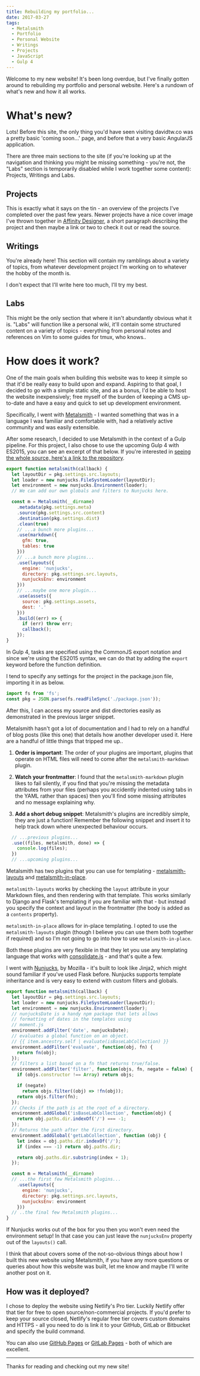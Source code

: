 ```yaml
---
title: Rebuilding my portfolio...
date: 2017-03-27
tags:
  - Metalsmith
  - Portfolio
  - Personal Website
  - Writings
  - Projects
  - JavaScript
  - Gulp 4
---
```

Welcome to my new website! It's been long overdue, but I've finally gotten around to rebuilding my portfolio and personal website. Here's a rundown of what's new and how it all works.

# What's new?
Lots! Before this site, the only thing you'd have seen visiting davidtw.co was a pretty basic 'coming soon...' page, and before that a very basic AngularJS application.

There are three main sections to the site (if you're looking up at the navigation and thinking you might be missing something - you're not, the "Labs" section is temporarily disabled while I work together some content): Projects, Writings and Labs.

## Projects
This is exactly what it says on the tin - an overview of the projects I've completed over the past few years. Newer projects have a nice cover image I've thrown together in [Affinity Designer](https://affinity.serif.com/en-gb/designer/), a short paragraph describing the project and then maybe a link or two to check it out or read the source.


## Writings
You're already here! This section will contain my ramblings about a variety of topics, from whatever development project I'm working on to whatever the hobby of the month is.

I don't expect that I'll write here too much, I'll try my best.

## Labs
This might be the only section that where it isn't abundantly obvious what it is. "Labs" will function like a personal wiki, it'll contain some structured content on a variety of topics - everything from personal notes and references on Vim to some guides for tmux, who knows..

# How does it work?
One of the main goals when building this website was to keep it simple so that it'd be really easy to build upon and expand. Aspiring to that goal, I decided to go with a simple static site, and as a bonus, I'd be able to host the website inexpensively; free myself of the burden of keeping a CMS up-to-date and have a easy and quick to set up development environment.

Specifically, I went with [Metalsmith](http://www.metalsmith.io) - I wanted something that was in a language I was familiar and comfortable with, had a relatively active community and was easily extensible.

After some research, I decided to use Metalsmith in the context of a Gulp pipeline. For this project, I also chose to use the upcoming Gulp 4 with ES2015, you can see an excerpt of that below. If you're interested in [seeing the whole source, here's a link to the repository](https://gitlab.com/davidtwco/personal-website/blob/master/gulpfile.babel.js#L66).

```javascript
export function metalsmith(callback) {
  let layoutDir = pkg.settings.src.layouts;
  let loader = new nunjucks.FileSystemLoader(layoutDir);
  let environment = new nunjucks.Environment(loader);
  // We can add our own globals and filters to Nunjucks here.

  const m = Metalsmith(__dirname)
    .metadata(pkg.settings.meta)
    .source(pkg.settings.src.content)
    .destination(pkg.settings.dist)
    .clean(true)
    // ...a bunch more plugins...
    .use(markdown({
      gfm: true,
      tables: true
    }))
    // ...a bunch more plugins...
    .use(layouts({
      engine: 'nunjucks',
      directory: pkg.settings.src.layouts,
      nunjucksEnv: environment
    }))
    // ...maybe one more plugin...
    .use(assets({
      source: pkg.settings.assets,
      dest: '.'
    }))
    .build((err) => {
      if (err) throw err;
      callback();
    });
}
```

In Gulp 4, tasks are specified using the CommonJS export notation and since we're using the ES2015 syntax, we can do that by adding the `export` keyword before the function definition.

I tend to specify any settings for the project in the package.json file, importing it in as below.

```javascript
import fs from 'fs';
const pkg = JSON.parse(fs.readFileSync('./package.json'));
```

After this, I can access my source and dist directories easily as demonstrated in the previous larger snippet.

Metalsmith hasn't got a lot of documentation and I had to rely on a handful of blog posts (like this one) that details how another developer used it. Here are a handful of little things that tripped me up..

1. **Order is important**: The order of your plugins are important, plugins that operate on HTML files will need to come after the `metalsmith-markdown` plugin.

2. **Watch your frontmatter**: I found that the `metalsmith-markdown` plugin likes to fail silently, if you find that you're missing the metadata attributes from your files (perhaps you accidently indented using tabs in the YAML rather than spaces) then you'll find some missing attributes and no message explaining why.

3. **Add a short debug snippet**: Metalsmith's plugins are incredibly simple, they are just a function! Remember the following snippet and insert it to help track down where unexpected behaviour occurs.

```javascript
  // ...previous plugins...
  .use((files, metalsmith, done) => {
    console.log(files);
  })
  // ...upcoming plugins...
```

Metalsmith has two plugins that you can use for templating - [metalsmith-layouts](https://github.com/superwolff/metalsmith-layouts) and [metalsmith-in-place](https://github.com/superwolff/metalsmith-in-place).

`metalsmith-layouts` works by checking the `layout` attribute in your Markdown files, and then rendering with that template. This works similarly to Django and Flask's templating if you are familiar with that - but instead you specify the context and layout in the frontmatter (the body is added as a `contents` property).

`metalsmith-in-place` allows for in-place templating. I opted to use the `metalsmith-layouts` plugin (though I believe you can use them both together if required) and so I'm not going to go into how to use `metalsmith-in-place`.

Both these plugins are very flexible in that they let you use any templating language that works with [consolidate.js](https://github.com/tj/consolidate.js) - and that's quite a few.

I went with [Nunjucks](https://mozilla.github.io/nunjucks/), by Mozilla - it's built to look like Jinja2, which might sound familiar if you've used Flask before. Nunjucks supports template inheritance and is very easy to extend with custom filters and globals.


```javascript
export function metalsmith(callback) {
  let layoutDir = pkg.settings.src.layouts;
  let loader = new nunjucks.FileSystemLoader(layoutDir);
  let environment = new nunjucks.Environment(loader);
  // nunjucksDate is a handy npm package that lets allows
  // formatting of dates in the templates using
  // moment.js
  environment.addFilter('date', nunjucksDate);
  // evaluates a global function on an object.
  // {{ item.ancestry.self | evaluate(isBaseLabCollection) }}
  environment.addFilter('evaluate', function(obj, fn) {
    return fn(obj);
  });
  // filters a list based on a fn that returns true/false.
  environment.addFilter('filter', function(objs, fn, negate = false) {
    if (objs.constructor !== Array) return objs;

    if (negate)
      return objs.filter((obj) => !fn(obj));
    return objs.filter(fn);
  });
  // Checks if the path is at the root of a directory.
  environment.addGlobal('isBaseLabCollection', function(obj) {
    return obj.paths.dir.indexOf('/') === -1;
  });
  // Returns the path after the first directory.
  environment.addGlobal('getLabCollection', function (obj) {
    let index = obj.paths.dir.indexOf('/');
    if (index === -1) return obj.paths.dir;

    return obj.paths.dir.substring(index + 1);
  });

  const m = Metalsmith(__dirname)
  // ...the first few Metalsmith plugins...
    .use(layouts({
      engine: 'nunjucks',
      directory: pkg.settings.src.layouts,
      nunjucksEnv: environment
    }))
  // ..the final few Metalsmith plugins...
}
```

If Nunjucks works out of the box for you then you won't even need the environment setup! In that case you can just leave the `nunjucksEnv` property out of the `layouts()` call.

I think that about covers some of the not-so-obvious things about how I built this new website using Metalsmith, if you have any more questions or queries about how this website was built, let me know and maybe I'll write another post on it.

## How was it deployed?
I chose to deploy the website using Netlify's Pro tier. Luckily Netlify offer that tier for free to open source/non-commercial projects. If you'd prefer to keep your source closed, Netlify's regular free tier covers custom domains and HTTPS - all you need to do is link it to your GitHub, GitLab or Bitbucket and specify the build command.

You can also use [GitHub Pages](https://pages.github.com/) or [GitLab Pages](https://pages.gitlab.io/) - both of which are excellent.

---

Thanks for reading and checking out my new site!
